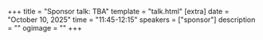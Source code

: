 +++
title = "Sponsor talk: TBA"
template = "talk.html"
[extra]
  date = "October 10, 2025"
  time = "11:45-12:15"
  speakers = ["sponsor"]
  description = ""
  ogimage = ""
+++
